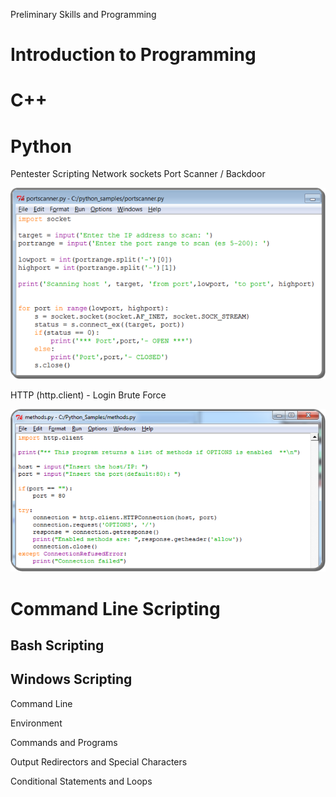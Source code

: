 Preliminary Skills and Programming

# Introduction to Programming

# C++

# Python
Pentester Scripting
Network sockets
Port Scanner / Backdoor


![img19.png](../../_resources/0282cad88f6c489797a57abe505a7bf0.png)

HTTP (http.client) - Login Brute Force


![img25.png](../../_resources/5f35466dddef41a1b64f3ae569d6ce1c.png)


# Command Line Scripting

## Bash Scripting

## Windows Scripting

Command Line

Environment

Commands and Programs

Output Redirectors and Special Characters

Conditional Statements and Loops
